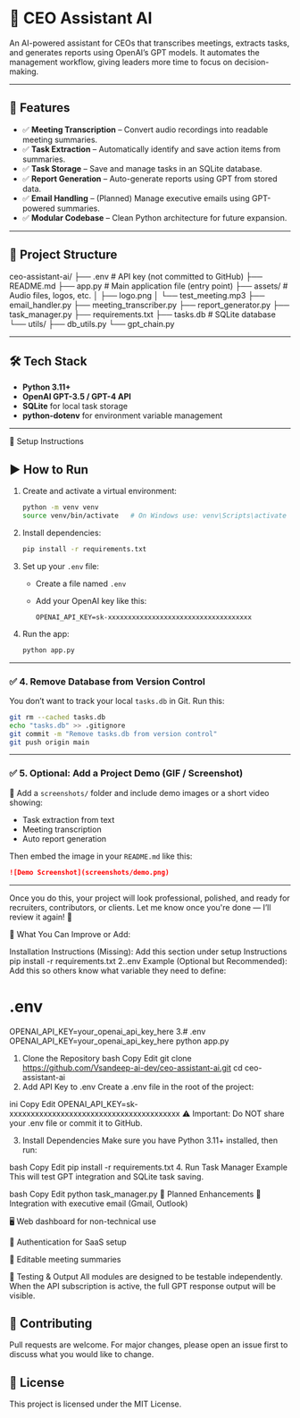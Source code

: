 # 🤖 CEO Assistant AI

An AI-powered assistant for CEOs that transcribes meetings, extracts tasks, and generates reports using OpenAI’s GPT models. It automates the management workflow, giving leaders more time to focus on decision-making.

---

## 🚀 Features

- ✅ **Meeting Transcription** – Convert audio recordings into readable meeting summaries.
- ✅ **Task Extraction** – Automatically identify and save action items from summaries.
- ✅ **Task Storage** – Save and manage tasks in an SQLite database.
- ✅ **Report Generation** – Auto-generate reports using GPT from stored data.
- ✅ **Email Handling** – (Planned) Manage executive emails using GPT-powered summaries.
- ✅ **Modular Codebase** – Clean Python architecture for future expansion.

---

## 📁 Project Structure
ceo-assistant-ai/
├── .env # API key (not committed to GitHub)
├── README.md
├── app.py # Main application file (entry point)
├── assets/ # Audio files, logos, etc.
│ ├── logo.png
│ └── test_meeting.mp3
├── email_handler.py
├── meeting_transcriber.py
├── report_generator.py
├── task_manager.py
├── requirements.txt
├── tasks.db # SQLite database
└── utils/
├── db_utils.py
└── gpt_chain.py

---

## 🛠️ Tech Stack

- **Python 3.11+**
- **OpenAI GPT-3.5 / GPT-4 API**
- **SQLite** for local task storage
- **python-dotenv** for environment variable management

---
🔧 Setup Instructions
## ▶️ How to Run

1. Create and activate a virtual environment:

   ```bash
   python -m venv venv
   source venv/bin/activate   # On Windows use: venv\Scripts\activate
   ```

2. Install dependencies:

   ```bash
   pip install -r requirements.txt
   ```

3. Set up your `.env` file:

   - Create a file named `.env`
   - Add your OpenAI key like this:

     ```
     OPENAI_API_KEY=sk-xxxxxxxxxxxxxxxxxxxxxxxxxxxxxxxxxxxx
     ```

4. Run the app:

   ```bash
   python app.py
   ```

---

### ✅ 4. Remove Database from Version Control

You don’t want to track your local `tasks.db` in Git. Run this:

```bash
git rm --cached tasks.db
echo "tasks.db" >> .gitignore
git commit -m "Remove tasks.db from version control"
git push origin main
```

---

### ✅ 5. Optional: Add a Project Demo (GIF / Screenshot)

📸 Add a `screenshots/` folder and include demo images or a short video showing:

- Task extraction from text
- Meeting transcription
- Auto report generation

Then embed the image in your `README.md` like this:

```markdown
![Demo Screenshot](screenshots/demo.png)
```

---

Once you do this, your project will look professional, polished, and ready for recruiters, contributors, or clients. Let me know once you're done — I’ll review it again! 🚀

🔧 What You Can Improve or Add:

Installation Instructions (Missing):
Add this section under setup Instructions
pip install -r requirements.txt
2..env Example (Optional but Recommended):
Add this so others know what variable they need to define:
# .env
OPENAI_API_KEY=your_openai_api_key_here
3.# .env
OPENAI_API_KEY=your_openai_api_key_here
python app.py

1. Clone the Repository
bash
Copy
Edit
git clone https://github.com/Vsandeep-ai-dev/ceo-assistant-ai.git
cd ceo-assistant-ai
2. Add API Key to .env
Create a .env file in the root of the project:

ini
Copy
Edit
OPENAI_API_KEY=sk-xxxxxxxxxxxxxxxxxxxxxxxxxxxxxxxxxxxxxxxx
⚠️ Important: Do NOT share your .env file or commit it to GitHub.

3. Install Dependencies
Make sure you have Python 3.11+ installed, then run:

bash
Copy
Edit
pip install -r requirements.txt
4. Run Task Manager Example
This will test GPT integration and SQLite task saving.

bash
Copy
Edit
python task_manager.py
🧠 Planned Enhancements
🔗 Integration with executive email (Gmail, Outlook)

🖥 Web dashboard for non-technical use

🔐 Authentication for SaaS setup

📝 Editable meeting summaries

🧪 Testing & Output
All modules are designed to be testable independently. When the API subscription is active, the full GPT response output will be visible.


## 🤝 Contributing
Pull requests are welcome. For major changes, please open an issue first to discuss what you would like to change.

## 📝 License
This project is licensed under the MIT License.



